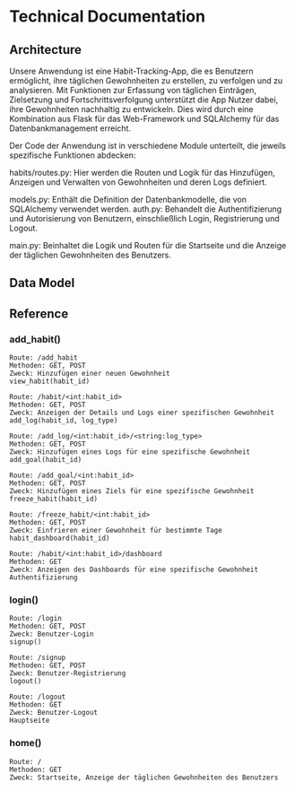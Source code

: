 # Technical Documentation

## Architecture

Unsere Anwendung ist eine Habit-Tracking-App, die es Benutzern ermöglicht, ihre täglichen Gewohnheiten zu erstellen, zu verfolgen und zu analysieren. Mit Funktionen zur Erfassung von täglichen Einträgen, Zielsetzung und Fortschrittsverfolgung unterstützt die App Nutzer dabei, ihre Gewohnheiten nachhaltig zu entwickeln. Dies wird durch eine Kombination aus Flask für das Web-Framework und SQLAlchemy für das Datenbankmanagement erreicht.

Der Code der Anwendung ist in verschiedene Module unterteilt, die jeweils spezifische Funktionen abdecken:

habits/routes.py: Hier werden die Routen und Logik für das Hinzufügen, Anzeigen und Verwalten von Gewohnheiten und deren Logs definiert.

models.py: Enthält die Definition der Datenbankmodelle, die von SQLAlchemy verwendet werden.
auth.py: Behandelt die Authentifizierung und Autorisierung von Benutzern, einschließlich Login, Registrierung und Logout.

main.py: Beinhaltet die Logik und Routen für die Startseite und die Anzeige der täglichen Gewohnheiten des Benutzers.

## Data Model





## Reference

### add_habit()

    Route: /add_habit
    Methoden: GET, POST
    Zweck: Hinzufügen einer neuen Gewohnheit
    view_habit(habit_id)
    
    Route: /habit/<int:habit_id>
    Methoden: GET, POST
    Zweck: Anzeigen der Details und Logs einer spezifischen Gewohnheit
    add_log(habit_id, log_type)
    
    Route: /add_log/<int:habit_id>/<string:log_type>
    Methoden: GET, POST
    Zweck: Hinzufügen eines Logs für eine spezifische Gewohnheit
    add_goal(habit_id)
    
    Route: /add_goal/<int:habit_id>
    Methoden: GET, POST
    Zweck: Hinzufügen eines Ziels für eine spezifische Gewohnheit
    freeze_habit(habit_id)
    
    Route: /freeze_habit/<int:habit_id>
    Methoden: GET, POST
    Zweck: Einfrieren einer Gewohnheit für bestimmte Tage
    habit_dashboard(habit_id)
    
    Route: /habit/<int:habit_id>/dashboard
    Methoden: GET
    Zweck: Anzeigen des Dashboards für eine spezifische Gewohnheit
    Authentifizierung

### login()

    Route: /login
    Methoden: GET, POST
    Zweck: Benutzer-Login
    signup()
    
    Route: /signup
    Methoden: GET, POST
    Zweck: Benutzer-Registrierung
    logout()
    
    Route: /logout
    Methoden: GET
    Zweck: Benutzer-Logout
    Hauptseite

### home()

    Route: /
    Methoden: GET
    Zweck: Startseite, Anzeige der täglichen Gewohnheiten des Benutzers

